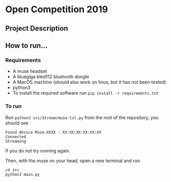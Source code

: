 # Open Competition 2019
 
 ## Project Description
 
 
 ## How to run...
 ### Requirements
 * A muse headset
 * A bluegiga bled112 bluetooth dongle
 * A MacOS machine (should also work on linux, but it has not been tested)
 * python3
 * To install the required software run `pip install -r requirements.txt`

 ### To run
 Run `python3 src/Stream/muse-lsl.py` from the root of the repository, you should see
 ```
 Found device Muse-XXXX : XX:XX:XX:XX:XX:XX
Connected
Streaming
```
 If you do not try running again.
 
 Then, with the muse on your head, open a new terminal and run 
 ```
 cd src
 python3 main.py
 ```
